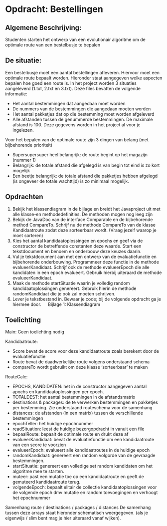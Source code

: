 # Opdracht: Bestellingen

## Algemene Beschrijving:
Studenten starten het ontwerp van een evolutionair algoritme om de optimale route van een bestelbusje te bepalen

## De situatie:
Een bestelbusje moet een aantal bestellingen afleveren. Hiervoor moet een optimale route bepaalt worden. Hieronder staat aangegeven welke aspecten bepalen hoe goed een route is.
In het project worden 3 situaties aangeleverd (1.txt, 2.txt en 3.txt). Deze files bevatten de volgende informatie:
-	Het aantal bestemmingen dat aangedaan moet worden
-	De nummers van de bestemmingen die aangedaan moeten worden
-	Het aantal pakketjes dat op die bestemming moet worden afgeleverd
-	Alle afstanden tussen de genummerde bestemmingen. De maximale afstand is 100.
Deze gegevens worden in het project al voor je ingelezen.

Voor het bepalen van de optimale route zijn 3 dingen van belang (met bijbehorende prioriteit)
-	Supersupersuper heel belangrijk: de route begint op het magazijn (nummer 1)
-	Belangrijk: de totale afstand die afgelegd is van begin tot eind is zo kort mogelijk
-	Een beetje belangrijk: de totale afstand die pakketjes hebben afgelegd (is ongeveer de totale wachttijd) is zo minimaal mogelijk. 

## Opdrachten
1.	Bekijk het klassendiagram in de bijlage en breidt het Javaproject uit met alle klasse-en methodedefinities. De methoden mogen nog leeg zijn
2.	Bekijk de JavaDoc van de interface Comparable en de bijbehorende method CompareTo. Schrijf nu de methode CompareTo van de klasse Kandidaatroute zodat deze sorteerbaar wordt. (Vraag jezelf waarop je moet sorteren)
3.	Kies het aantal kandidaatoplossingen en epochs en geef via de constructor de betreffende constanten deze waarde. Start een tekstdocument en benoem en onderbouw deze keuzes daarin.
4.	Vul je tekstdocument aan met een ontwerp van de evaluatiefunctie en bijbehorende onderbouwing. Programmeer deze functie in de methode evalueerKandidaat. Schrijf ook de methode evalueerEpoch die alle kandidaten in een epoch evalueert. Gebruik hierbij uiteraard de methode evalueerKandidaat.
5.	Maak de methode startSituatie waarin je volledig random kandidaatoplossingen genereert. Gebruik hierin de methode randomKandidaat die je ook zal moeten schrijven.
6.	Lever je tekstbestand in. Bewaar je code; bij de volgende opdracht ga je hiermee door.
 
Bijlage 1: Klassendiagram

## Toelichting
Main: Geen toelichting nodig

Kandidaatroute:
-	Score bevat de score voor deze kandidaatroute zoals berekent door de evaluatiefunctie
-	Route bevat de daadwerkelijke route volgens onderstaand schema
-	compareTo wordt gebruikt om deze klasse ‘sorteerbaar’ te maken

RouteCalc:
-	EPOCHS, KANDIDATEN: het in de constructor aangegeven aantal apochs en kandidaatoplossingen per epoch.
-	TOTALDEST: het aantal bestemmingen in de afstandsmatrix
-	destinations & packages: de te verwerken bestemmingen en pakketjes per bestemming. Zie onderstaand routeschema voor de samenhang
-	distances: de afstanden (in een matrix) tussen de verschillende bestemmingen
-	epochTeller: het huidige epochnummer
-	readSituation: leest de huidige bezorgopdracht in vanuit een file
-	bepaalRoute: bepaalt de optimale route en drukt deze af
-	evalueerKandidaat: bevat de evaluatiefunctie om een kandidaatroute van een score te voorzien
-	evalueerEpoch: evalueert alle kandidaatroutes in de huidige epoch
-	randomKandidaat: genereert een random volgorde van de gevraagde bestemmingen.
-	startSituatie: genereert een volledige set random kandidaten om het algoritme mee te starten.
-	muteer: past een mutatie toe op een kandidaatroute en geeft de gemuteerd kandidaatroute terug.
-	volgendeEpoch: bepaalt elitair de collectie kandidaatoplossingen voor de volgende epoch dmv mutatie en random toevoegingen en verhoogt het epochnummer

Samenhang route / destinations / packages / distances
De samenhang tussen deze arrays staat hieronder schematisch weergegeven.
(als je eigenwijs / slim bent mag je hier uiteraard vanaf wijken).  
